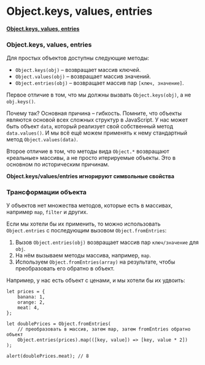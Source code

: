 # Object.keys, values, entries

#### [Object.keys, values, entries](https://learn.javascript.ru/keys-values-entries)

### Object.keys, values, entries

Для простых объектов доступны следующие методы:

- `Object.keys(obj)` – возвращает массив ключей.
- `Object.values(obj)` – возвращает массив значений.
- `Object.entries(obj)` – возвращает массив пар `[ключ, значение]`.

Первое отличие в том, что мы должны вызвать `Object.keys(obj)`, а не `obj.keys()`.

Почему так? Основная причина – гибкость. Помните, что объекты являются основой всех сложных структур в JavaScript. У нас
может быть объект `data`, который реализует свой собственный метод `data.values()`. И мы всё ещё можем применять к нему
стандартный метод `Object.values(data)`.

Второе отличие в том, что методы вида `Object.*` возвращают «реальные» массивы, а не просто итерируемые объекты. Это в
основном по историческим причинам.

**Object.keys/values/entries игнорируют символьные свойства**

### Трансформации объекта

У объектов нет множества методов, которые есть в массивах, например `map`, `filter` и других.

Если мы хотели бы их применить, то можно использовать `Object.entries` с последующим вызовом `Object.fromEntries`:

1. Вызов `Object.entries(obj)` возвращает массив пар `ключ/значение` для `obj`.
2. На нём вызываем методы массива, например, `map`.
3. Используем `Object.fromEntries(array)` на результате, чтобы преобразовать его обратно в объект.

Например, у нас есть объект с ценами, и мы хотели бы их удвоить:

    let prices = {
        banana: 1,
        orange: 2,
        meat: 4,
    };
    
    let doublePrices = Object.fromEntries(
        // преобразовать в массив, затем map, затем fromEntries обратно объект
        Object.entries(prices).map(([key, value]) => [key, value * 2])
    );
    
    alert(doublePrices.meat); // 8

